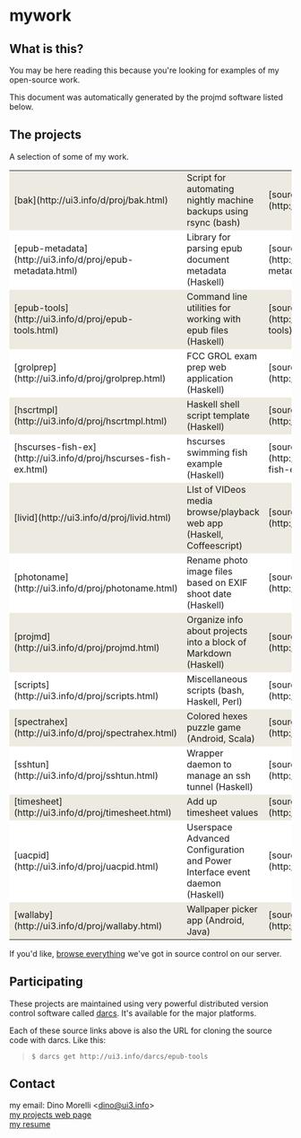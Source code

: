 # mywork


## What is this?

You may be here reading this because you're looking for examples of my open-source work.

This document was automatically generated by the projmd software listed below.


## The projects

A selection of some of my work.

<table>
   <tr style='background-color: #EDEAE1;'><td>[bak](http://ui3.info/d/proj/bak.html)</td><td>Script for automating nightly machine backups using rsync (bash)</td><td>[source](http://ui3.info/darcs/bak)</td></tr>
   <tr style='background-color: white;'><td>[epub-metadata](http://ui3.info/d/proj/epub-metadata.html)</td><td>Library for parsing epub document metadata (Haskell)</td><td>[source](http://ui3.info/darcs/epub-metadata)</td></tr>
   <tr style='background-color: #EDEAE1;'><td>[epub-tools](http://ui3.info/d/proj/epub-tools.html)</td><td>Command line utilities for working with epub files (Haskell)</td><td>[source](http://ui3.info/darcs/epub-tools)</td></tr>
   <tr style='background-color: white;'><td>[grolprep](http://ui3.info/d/proj/grolprep.html)</td><td>FCC GROL exam prep web application (Haskell)</td><td>[source](http://ui3.info/darcs/grolprep)</td></tr>
   <tr style='background-color: #EDEAE1;'><td>[hscrtmpl](http://ui3.info/d/proj/hscrtmpl.html)</td><td>Haskell shell script template (Haskell)</td><td>[source](http://ui3.info/darcs/hscrtmpl)</td></tr>
   <tr style='background-color: white;'><td>[hscurses-fish-ex](http://ui3.info/d/proj/hscurses-fish-ex.html)</td><td>hscurses swimming fish example (Haskell)</td><td>[source](http://ui3.info/darcs/hscurses-fish-ex)</td></tr>
   <tr style='background-color: #EDEAE1;'><td>[livid](http://ui3.info/d/proj/livid.html)</td><td>LIst of VIDeos media browse/playback web app (Haskell, Coffeescript)</td><td>[source](http://ui3.info/darcs/livid)</td></tr>
   <tr style='background-color: white;'><td>[photoname](http://ui3.info/d/proj/photoname.html)</td><td>Rename photo image files based on EXIF shoot date (Haskell)</td><td>[source](http://ui3.info/darcs/photoname)</td></tr>
   <tr style='background-color: #EDEAE1;'><td>[projmd](http://ui3.info/d/proj/projmd.html)</td><td>Organize info about projects into a block of Markdown (Haskell)</td><td>[source](http://ui3.info/darcs/projmd)</td></tr>
   <tr style='background-color: white;'><td>[scripts](http://ui3.info/d/proj/scripts.html)</td><td>Miscellaneous scripts (bash, Haskell, Perl)</td><td>[source](http://ui3.info/darcs/scripts)</td></tr>
   <tr style='background-color: #EDEAE1;'><td>[spectrahex](http://ui3.info/d/proj/spectrahex.html)</td><td>Colored hexes puzzle game (Android, Scala)</td><td>[source](http://ui3.info/darcs/spectrahex)</td></tr>
   <tr style='background-color: white;'><td>[sshtun](http://ui3.info/d/proj/sshtun.html)</td><td>Wrapper daemon to manage an ssh tunnel (Haskell)</td><td>[source](http://ui3.info/darcs/sshtun)</td></tr>
   <tr style='background-color: #EDEAE1;'><td>[timesheet](http://ui3.info/d/proj/timesheet.html)</td><td>Add up timesheet values</td><td>[source](http://ui3.info/darcs/timesheet)</td></tr>
   <tr style='background-color: white;'><td>[uacpid](http://ui3.info/d/proj/uacpid.html)</td><td>Userspace Advanced Configuration and Power Interface event daemon (Haskell)</td><td>[source](http://ui3.info/darcs/uacpid)</td></tr>
   <tr style='background-color: #EDEAE1;'><td>[wallaby](http://ui3.info/d/proj/wallaby.html)</td><td>Wallpaper picker app (Android, Java)</td><td>[source](http://ui3.info/darcs/wallaby)</td></tr>
</table>


If you'd like, [browse everything](http://ui3.info/darcs/) we've got in source control on our server.


## Participating

These projects are maintained using very powerful distributed version control software called [darcs](http://darcs.net/). It's available for the major platforms.

Each of these source links above is also the URL for cloning the source code with darcs. Like this:

>     $ darcs get http://ui3.info/darcs/epub-tools


## Contact

my email: Dino Morelli <[dino@ui3.info](mailto:dino@ui3.info)>  
[my projects web page](http://ui3.info/d/)  
[my resume](http://ui3.info/d/cv-MorelliD.txt)

